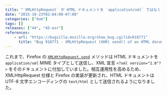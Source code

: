 ```yaml
---
title: "`XMLHttpRequest` が HTML ドキュメントを `application/xml` ではなく `text/html` として送信するようになりました"
date: "2015-10-23T02:04:00-07:00"
categories: ["dom"]
tags: []
releases: ["44", "45-esr"]
references:
    - url: "https://bugzilla.mozilla.org/show_bug.cgi?id=918771"
      title: "Bug 918771 - XMLHttpRequest (XHR) send() of an HTML document sends it as application/xml, not text/html"
---
```

これまで、Firefox の [`XMLHttpRequest.send`](https://developer.mozilla.org/docs/Web/API/XMLHttpRequest#send%28%29) メソッドは HTML ドキュメントを `application/xml` MIME タイプとして送信し、XML 宣言 `<?xml version="1.0"?>` をそのドキュメントに付加していました。相互運用性を高めるため、XMLHttpRequest 仕様と Firefox の実装が更新され、HTML ドキュメントは UTF-8 文字エンコーディングの `text/html` として送信されるようになりました。
